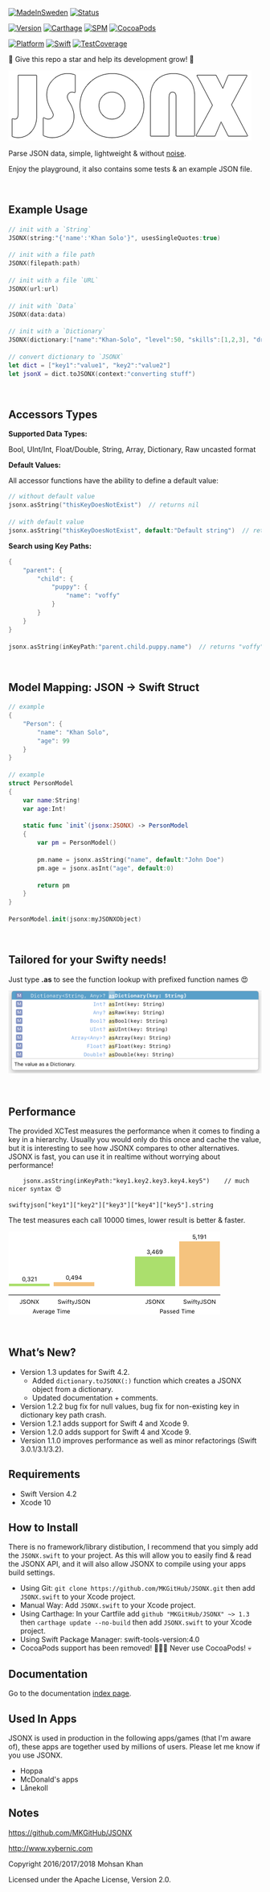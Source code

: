 [![MadeInSweden](https://img.shields.io/badge/Made_In-Stockholm_Sweden-blue.svg)](https://en.wikipedia.org/wiki/Stockholm)
[![Status](https://img.shields.io/badge/Status-Active_and_in_development-blue.svg)](https://github.com/MKGitHub/JSONX)

[![Version](https://img.shields.io/badge/Version-1.3-blue.svg)](https://github.com/MKGitHub/JSONX)
[![Carthage](https://img.shields.io/badge/carthage-1.3-blue.svg)](https://github.com/MKGitHub/JSONX)
[![SPM](https://img.shields.io/badge/SPM-1.3-blue.svg)](https://github.com/MKGitHub/JSONX)
[![CocoaPods](https://img.shields.io/badge/CocoaPods-🤬-blue.svg)](https://github.com/MKGitHub/JSONX)

[![Platform](https://img.shields.io/badge/Platforms-macOS_iOS_tvOS-blue.svg)](https://github.com/MKGitHub/JSONX)
[![Swift](https://img.shields.io/badge/Swift_Version-4.2-blue.svg)](https://github.com/MKGitHub/JSONX)
[![TestCoverage](https://img.shields.io/badge/Test_Coverage-98.32％-blue.svg)](https://github.com/MKGitHub/JSONX)


🌟 Give this repo a star and help its development grow! 🌟


![JSONX Logo](https://github.com/MKGitHub/JSONX/blob/master/Images/Banner.png)

Parse JSON data, simple, lightweight & without [noise](https://github.com/SwiftyJSON/SwiftyJSON/issues).

Enjoy the playground, it also contains some tests & an example JSON file.

<br/>


Example Usage
------
```swift
// init with a `String`
JSONX(string:"{'name':'Khan Solo'}", usesSingleQuotes:true)

// init with a file path
JSONX(filepath:path)

// init with a file `URL`
JSONX(url:url)

// init with `Data`
JSONX(data:data)

// init with a `Dictionary`
JSONX(dictionary:["name":"Khan-Solo", "level":50, "skills":[1,2,3], "droids":["shiny":9]])

// convert dictionary to `JSONX`
let dict = ["key1":"value1", "key2":"value2"]
let jsonX = dict.toJSONX(context:"converting stuff")
```

<br/>


Accessors Types
------
**Supported Data Types:**

Bool, UInt/Int, Float/Double, String, Array, Dictionary, Raw uncasted format

**Default Values:**

All accessor functions have the ability to define a default value:

```swift
// without default value
jsonx.asString("thisKeyDoesNotExist")  // returns nil

// with default value
jsonx.asString("thisKeyDoesNotExist", default:"Default string")  // returns "Default string" 🤩
```

**Search using Key Paths:**

```swift
{
    "parent": {
        "child": {
            "puppy": {
                "name": "voffy"
            }
        }
    }
}

jsonx.asString(inKeyPath:"parent.child.puppy.name")  // returns "voffy" 🤩
```

<br/>


Model Mapping: JSON → Swift Struct
------
```swift
// example
{
    "Person": {
        "name": "Khan Solo",
        "age": 99
    }
}

// example
struct PersonModel
{
    var name:String!
    var age:Int!

    static func `init`(jsonx:JSONX) -> PersonModel
    {
        var pm = PersonModel()

        pm.name = jsonx.asString("name", default:"John Doe")
        pm.age = jsonx.asInt("age", default:0)

        return pm
    }
}

PersonModel.init(jsonx:myJSONXObject)
```

<br/>


Tailored for your Swifty needs!
------
Just type **.as** to see the function lookup with prefixed function names 😍

![asLookup](https://github.com/MKGitHub/JSONX/blob/master/Images/asLookup.png)

<br/>


Performance
------
The provided XCTest measures the performance when it comes to finding a key in a hierarchy. Usually you would only do this once and cache the value, but it is interesting to see how JSONX compares to other alternatives. JSONX is fast, you can use it in realtime without worrying about performance!

```text
    jsonx.asString(inKeyPath:"key1.key2.key3.key4.key5")    // much nicer syntax 😍

swiftyjson["key1"]["key2"]["key3"]["key4"]["key5"].string
```

The test measures each call 10000 times, lower result is better & faster.

![asLookup](https://github.com/MKGitHub/JSONX/blob/master/Images/Performance.png)

<br/>


What’s New?
------
* Version 1.3 updates for Swift 4.2.
  * Added `dictionary.toJSONX(:)` function which creates a JSONX object from a dictionary.
  * Updated documentation + comments.
* Version 1.2.2 bug fix for null values, bug fix for non-existing key in dictionary key path crash.
* Version 1.2.1 adds support for Swift 4 and Xcode 9.
* Version 1.2.0 adds support for Swift 4 and Xcode 9.
* Version 1.1.0 improves performance as well as minor refactorings (Swift 3.0.1/3.1/3.2).


Requirements
------
* Swift Version 4.2
* Xcode 10


How to Install
------
There is no framework/library distibution, I recommend that you simply add the `JSONX.swift` to your project. As this will allow you to easily find & read the JSONX API, and it will also allow JSONX to compile using your apps build settings. 

* Using Git: `git clone https://github.com/MKGitHub/JSONX.git` then add `JSONX.swift` to your Xcode project.
* Manual Way: Add `JSONX.swift` to your Xcode project.
* Using Carthage: In your Cartfile add `github "MKGitHub/JSONX" ~> 1.3` then `carthage update --no-build` then add `JSONX.swift` to your Xcode project.
* Using Swift Package Manager: swift-tools-version:4.0
* CocoaPods support has been removed! 🙌🙏🎉 Never use CocoaPods! 💀


Documentation
------
Go to the documentation [index page](http://htmlpreview.github.io/?https://raw.githubusercontent.com/MKGitHub/JSONX/master/docs/index.html).


Used In Apps
------
JSONX is used in production in the following apps/games (that I'm aware of), these apps are together used by millions of users. Please let me know if you use JSONX.

* Hoppa
* McDonald's apps
* Lånekoll


Notes
------
https://github.com/MKGitHub/JSONX

http://www.xybernic.com

Copyright 2016/2017/2018 Mohsan Khan

Licensed under the Apache License, Version 2.0.

